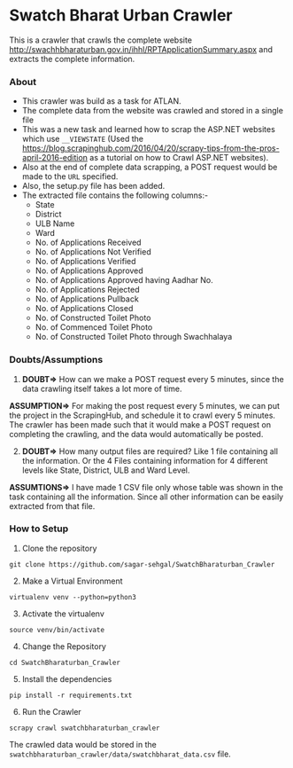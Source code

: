 # Swatch Bharat Urban Crawler

This is a crawler that crawls the complete website  http://swachhbharaturban.gov.in/ihhl/RPTApplicationSummary.aspx and extracts the complete information.

### About 

- This crawler was build as a task for ATLAN.
- The complete data from the website was crawled and stored in a single file
- This was a new task and learned how to scrap the ASP.NET websites which use `__VIEWSTATE` (Used the https://blog.scrapinghub.com/2016/04/20/scrapy-tips-from-the-pros-april-2016-edition as a tutorial on how to Crawl ASP.NET websites).
- Also at the end of complete data scrapping, a POST request would be made to the `URL` specified.
- Also, the setup.py file has been added. 
- The extracted file contains the following columns:-
    - State
    - District
    - ULB Name
    - Ward
    - No. of Applications Received
    - No. of Applications Not Verified
    - No. of Applications Verified 
    - No. of Applications Approved
    - No. of Applications Approved having Aadhar No.
    - No. of Applications Rejected
    - No. of Applications Pullback
    - No. of Applications Closed
    - No. of Constructed Toilet Photo
    - No. of Commenced Toilet Photo
    - No. of Constructed Toilet Photo through Swachhalaya

### Doubts/Assumptions

1. **DOUBT=>** How can we make a POST request every 5 minutes, since the data crawling itself takes a lot more of time.
  
  **ASSUMPTION=>** For making the post request every 5 minutes, we can put the project in the ScrapingHub, and schedule it to crawl every 5 minutes. The crawler has been made such that it would make a POST request on completing the crawling, and the data would automatically be posted.

2. **DOUBT=>** How many output files are required? Like 1 file containing all the information. Or the 4 Files containing information for 4 different levels like State, District, ULB and Ward Level.

  **ASSUMTIONS=>** I have made 1 CSV file only whose table was shown in the task containing all the information. Since all other information can be easily extracted from that file.


### How to Setup

1. Clone the repository
```
git clone https://github.com/sagar-sehgal/SwatchBharaturban_Crawler
```
2. Make a Virtual Environment
```
virtualenv venv --python=python3
```
3. Activate the virtualenv 
```
source venv/bin/activate
```
4. Change the Repository
```
cd SwatchBharaturban_Crawler
```
5. Install the dependencies
```
pip install -r requirements.txt
```
6. Run the Crawler
```
scrapy crawl swatchbharaturban_crawler
```


The crawled data would be stored in the `swatchbharaturban_crawler/data/swatchbharat_data.csv` file.

